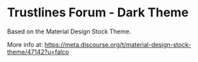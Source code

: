 # Trustlines Forum - Dark Theme

Based on the Material Design Stock Theme.

More info at: https://meta.discourse.org/t/material-design-stock-theme/47142?u=falco
